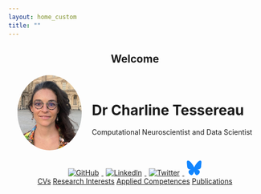 ```yaml
---
layout: home_custom
title: ""
---
```




<div style="text-align: center; margin-top: 0px;">
  <h2>Welcome</h2>
</div>

<div style="display: flex; align-items: center; justify-content: center; margin-top: 20px;">
  <img src="/assets/images/avatar.png"  style="width:128px; height:150px; border-radius:50%; margin-right: 20px;">
  <div>
    <h1>Dr Charline Tessereau</h1>
    <p>Computational Neuroscientist and Data Scientist</p>
  </div>
</div>

<div style="text-align: center; margin-top: 20px;">
  <a href="https://github.com/charlinetess" target="_blank">
    <img src="https://img.icons8.com/ios-glyphs/30/000000/github.png" alt="GitHub" style="width:30px; height:30px; margin: 0 5px;">
  </a>
  <a href="https://www.linkedin.com/in/charline-tessereau-457a95b8/" target="_blank">
    <img src="https://img.icons8.com/ios-glyphs/30/000000/linkedin.png" alt="LinkedIn" style="width:30px; height:30px; margin: 0 5px;">
  </a>
  <a href="https://x.com/Charline_Tess" target="_blank">
    <img src="https://img.icons8.com/ios-glyphs/30/000000/twitter.png" alt="Twitter" style="width:30px; height:30px; margin: 0 5px;">
  </a>
  <a href="/assets/images/bluesky.svg" target="_blank">
    <img src="/assets/images/bluesky.svg" alt="Bluesky" style="width:30px; height:30px; margin: 0 5px;">
  </a>
</div>

<div style="text-align: center; margin-top: 0px;">
  <a href="/cvs/" class="button">CVs</a>
  <a href="/research-interests/" class="button">Research Interests</a>
  <a href="/applied-competences/" class="button">Applied Competences</a>
  <a href="/publications/" class="button">Publications</a>
</div>
